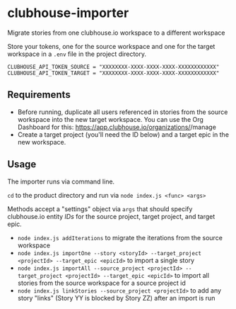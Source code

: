 # clubhouse-importer
Migrate stories from one clubhouse.io workspace to a different workspace

Store your tokens, one for the source workspace and one for the target workspace in a `.env` file in the project directory.
```
CLUBHOUSE_API_TOKEN_SOURCE = "XXXXXXXX-XXXX-XXXX-XXXX-XXXXXXXXXXXX"
CLUBHOUSE_API_TOKEN_TARGET = "XXXXXXXX-XXXX-XXXX-XXXX-XXXXXXXXXXXX"
```

## Requirements

* Before running, duplicate all users referenced in stories from the source workspace into the new target workspace. You can use the Org Dashboard for this: https://app.clubhouse.io/organizations/<org-name>/manage
* Create a target project (you'll need the ID below) and a target epic in the new workspace.


## Usage
The importer runs via command line. 

`cd` to the product directory and run via `node index.js <func> <args>`

Methods accept a "settings" object via `args` that should specify clubhouse.io entity *IDs* for the source project, target project, and target epic.



* `node index.js addIterations` to migrate the iterations from the source workspace
* `node index.js importOne --story <storyId> --target_project <projectId> --target_epic <epicId>` to import a single story
* `node index.js importAll --source_project <projectId> --target_project <projectId> --target_epic <epicId>` to import all stories from the source workspace for a source project id
* `node index.js linkStories --source_project <projectId>` to add any story "links" (Story YY is blocked by Story ZZ) after an import is run

